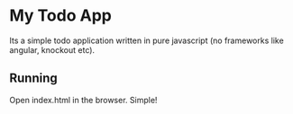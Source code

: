 # My Todo App

Its a simple todo application written in pure javascript (no frameworks like angular,
knockout etc).

## Running

Open index.html in the browser. Simple!
